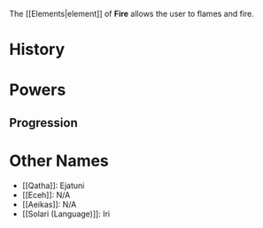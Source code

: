The [[Elements|element]] of __Fire__ allows the user to flames and fire.
# History
# Powers
## Progression
# Other Names
- [[Qatha]]: Ejatuni
- [[Eceh]]: N/A
- [[Aeikas]]: N/A
- [[Solari (Language)]]: Iri